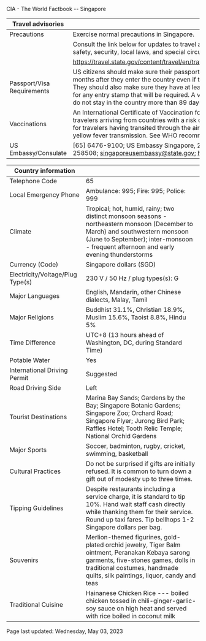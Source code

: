 CIA - The World Factbook -- Singapore

| Travel advisories | |
| --- | --- |
| Precautions | Exercise normal precautions in Singapore. |
| | Consult the link below for updates to travel advisories and statements on safety, security, local laws, and special circumstances in this country. |
| | <https://travel.state.gov/content/travel/en/traveladvisories/traveladvisories.html> |
| Passport/Visa Requirements | US citizens should make sure their passport will not expire for at least 6 months after they enter the country even if they do not intend to stay that long. They should also make sure they have at least 2 blank pages in their passport for any entry stamp that will be required. A visa is not required as long as you do not stay in the country more than 89 days. |
| Vaccinations | An International Certificate of Vaccination for yellow fever is required for travelers arriving from countries with a risk of yellow fever transmission and for travelers having transited through the airport of a country with risk of yellow fever transmission. See WHO recommendations.  <http://www.who.int/> |
| US Embassy/Consulate | [65] 6476-9100; US Embassy Singapore, 27 Napier Road, Singapore 258508; singaporeusembassy@state.gov; https://sg.usembassy.gov/ |

| Country information |  |
| --- | --- |
| Telephone Code | 65 |
| Local Emergency Phone | Ambulance: 995; Fire: 995; Police: 999 |
| Climate | Tropical; hot, humid, rainy; two distinct monsoon seasons - northeastern monsoon (December to March) and southwestern monsoon (June to September); inter-monsoon - frequent afternoon and early evening thunderstorms |
| Currency (Code) | Singapore dollars (SGD) |
| Electricity/Voltage/Plug Type(s) | 230 V / 50 Hz / plug types(s): G |
| Major Languages | English, Mandarin, other Chinese dialects, Malay, Tamil |
| Major Religions | Buddhist 31.1%, Christian 18.9%, Muslim 15.6%, Taoist 8.8%, Hindu 5% |
| Time Difference | UTC+8 (13 hours ahead of Washington, DC, during Standard Time) |
| Potable Water | Yes |
| International Driving Permit | Suggested |
| Road Driving Side | Left |
| Tourist Destinations | Marina Bay Sands; Gardens by the Bay; Singapore Botanic Gardens; Singapore Zoo; Orchard Road; Singapore Flyer; Jurong Bird Park; Raffles Hotel; Tooth Relic Temple; National Orchid Gardens |
| Major Sports | Soccer, badminton, rugby, cricket, swimming, basketball |
| Cultural Practices | Do not be surprised if gifts are initially refused. It is common to turn down a gift out of modesty up to three times. |
| Tipping Guidelines | Despite restaurants including a service charge, it is standard to tip 10%. Hand wait staff cash directly while thanking them for their service. Round up taxi fares. Tip bellhops 1-2 Singapore dollars per bag. |
| Souvenirs | Merlion-themed figurines, gold-plated orchid jewelry, Tiger Balm ointment, Peranakan Kebaya sarong garments, five-stones games, dolls in traditional costumes, handmade quilts, silk paintings, liquor, candy and teas |
| Traditional Cuisine | Hainanese Chicken Rice --- boiled chicken tossed in chili-ginger-garlic-soy sauce on high heat and served with rice boiled in coconut milk |

Page last updated: Wednesday, May 03, 2023
